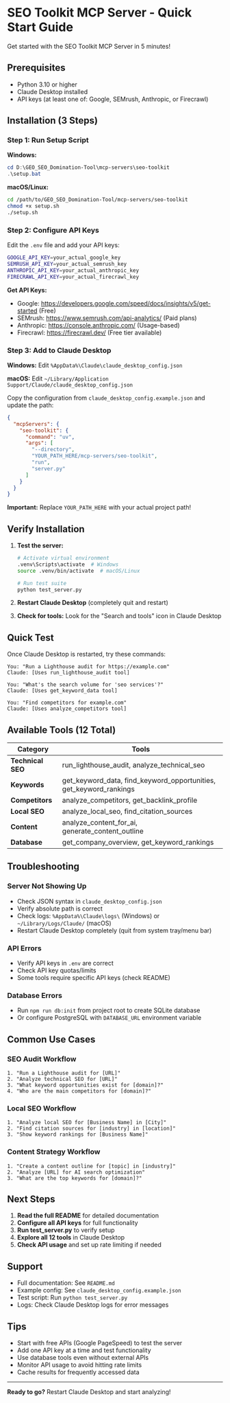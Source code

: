 # SEO Toolkit MCP Server - Quick Start Guide

Get started with the SEO Toolkit MCP Server in 5 minutes!

## Prerequisites

- Python 3.10 or higher
- Claude Desktop installed
- API keys (at least one of: Google, SEMrush, Anthropic, or Firecrawl)

## Installation (3 Steps)

### Step 1: Run Setup Script

**Windows:**
```powershell
cd D:\GEO_SEO_Domination-Tool\mcp-servers\seo-toolkit
.\setup.bat
```

**macOS/Linux:**
```bash
cd /path/to/GEO_SEO_Domination-Tool/mcp-servers/seo-toolkit
chmod +x setup.sh
./setup.sh
```

### Step 2: Configure API Keys

Edit the `.env` file and add your API keys:

```bash
GOOGLE_API_KEY=your_actual_google_key
SEMRUSH_API_KEY=your_actual_semrush_key
ANTHROPIC_API_KEY=your_actual_anthropic_key
FIRECRAWL_API_KEY=your_actual_firecrawl_key
```

**Get API Keys:**
- Google: https://developers.google.com/speed/docs/insights/v5/get-started (Free)
- SEMrush: https://www.semrush.com/api-analytics/ (Paid plans)
- Anthropic: https://console.anthropic.com/ (Usage-based)
- Firecrawl: https://firecrawl.dev/ (Free tier available)

### Step 3: Add to Claude Desktop

**Windows:** Edit `%AppData%\Claude\claude_desktop_config.json`

**macOS:** Edit `~/Library/Application Support/Claude/claude_desktop_config.json`

Copy the configuration from `claude_desktop_config.example.json` and update the path:

```json
{
  "mcpServers": {
    "seo-toolkit": {
      "command": "uv",
      "args": [
        "--directory",
        "YOUR_PATH_HERE/mcp-servers/seo-toolkit",
        "run",
        "server.py"
      ]
    }
  }
}
```

**Important:** Replace `YOUR_PATH_HERE` with your actual project path!

## Verify Installation

1. **Test the server:**
   ```bash
   # Activate virtual environment
   .venv\Scripts\activate  # Windows
   source .venv/bin/activate  # macOS/Linux

   # Run test suite
   python test_server.py
   ```

2. **Restart Claude Desktop** (completely quit and restart)

3. **Check for tools:** Look for the "Search and tools" icon in Claude Desktop

## Quick Test

Once Claude Desktop is restarted, try these commands:

```
You: "Run a Lighthouse audit for https://example.com"
Claude: [Uses run_lighthouse_audit tool]

You: "What's the search volume for 'seo services'?"
Claude: [Uses get_keyword_data tool]

You: "Find competitors for example.com"
Claude: [Uses analyze_competitors tool]
```

## Available Tools (12 Total)

| Category | Tools |
|----------|-------|
| **Technical SEO** | run_lighthouse_audit, analyze_technical_seo |
| **Keywords** | get_keyword_data, find_keyword_opportunities, get_keyword_rankings |
| **Competitors** | analyze_competitors, get_backlink_profile |
| **Local SEO** | analyze_local_seo, find_citation_sources |
| **Content** | analyze_content_for_ai, generate_content_outline |
| **Database** | get_company_overview, get_keyword_rankings |

## Troubleshooting

### Server Not Showing Up
- Check JSON syntax in `claude_desktop_config.json`
- Verify absolute path is correct
- Check logs: `%AppData%\Claude\logs\` (Windows) or `~/Library/Logs/Claude/` (macOS)
- Restart Claude Desktop completely (quit from system tray/menu bar)

### API Errors
- Verify API keys in `.env` are correct
- Check API key quotas/limits
- Some tools require specific API keys (check README)

### Database Errors
- Run `npm run db:init` from project root to create SQLite database
- Or configure PostgreSQL with `DATABASE_URL` environment variable

## Common Use Cases

### SEO Audit Workflow
```
1. "Run a Lighthouse audit for [URL]"
2. "Analyze technical SEO for [URL]"
3. "What keyword opportunities exist for [domain]?"
4. "Who are the main competitors for [domain]?"
```

### Local SEO Workflow
```
1. "Analyze local SEO for [Business Name] in [City]"
2. "Find citation sources for [industry] in [location]"
3. "Show keyword rankings for [Business Name]"
```

### Content Strategy Workflow
```
1. "Create a content outline for [topic] in [industry]"
2. "Analyze [URL] for AI search optimization"
3. "What are the top keywords for [domain]?"
```

## Next Steps

1. **Read the full README** for detailed documentation
2. **Configure all API keys** for full functionality
3. **Run test_server.py** to verify setup
4. **Explore all 12 tools** in Claude Desktop
5. **Check API usage** and set up rate limiting if needed

## Support

- Full documentation: See `README.md`
- Example config: See `claude_desktop_config.example.json`
- Test script: Run `python test_server.py`
- Logs: Check Claude Desktop logs for error messages

## Tips

- Start with free APIs (Google PageSpeed) to test the server
- Add one API key at a time and test functionality
- Use database tools even without external APIs
- Monitor API usage to avoid hitting rate limits
- Cache results for frequently accessed data

---

**Ready to go?** Restart Claude Desktop and start analyzing!
